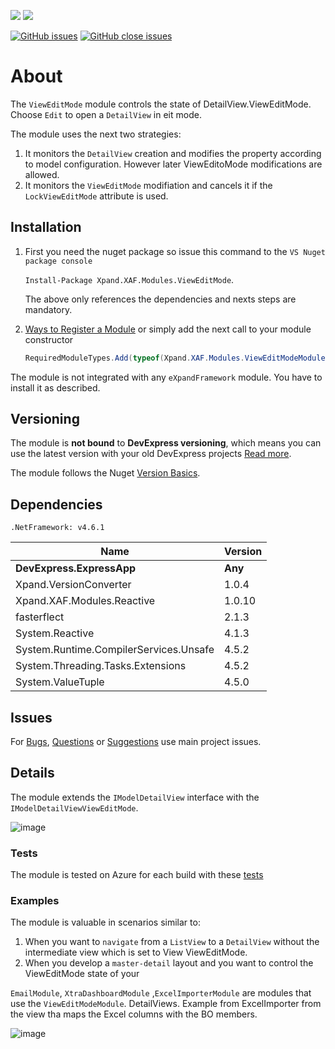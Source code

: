 ![](https://img.shields.io/nuget/v/Xpand.XAF.Modules.ViewEditMode.svg?&style=flat) ![](https://img.shields.io/nuget/dt/Xpand.XAF.Modules.ViewEditMode.svg?&style=flat)

[![GitHub issues](https://img.shields.io/github/issues/eXpandFramework/expand/ViewEditMode.svg)](https://github.com/eXpandFramework/eXpand/issues?utf8=%E2%9C%93&q=is%3Aissue+is%3Aopen+sort%3Aupdated-desc+label%3AXAF+ViewEditMode) [![GitHub close issues](https://img.shields.io/github/issues-closed/eXpandFramework/eXpand/ViewEditMode.svg)](https://github.com/eXpandFramework/eXpand/issues?utf8=%E2%9C%93&q=is%3Aissue+is%3Aclosed+sort%3Aupdated-desc+label%3AXAF+ViewEditMode)
# About 

The `ViewEditMode` module controls the state of DetailView.ViewEditMode. Choose `Edit` to open a `DetailView` in eit mode. 

The module uses the next two strategies:
1. It monitors the `DetailView` creation and modifies the property according to model configuration. However later ViewEditoMode modifications are allowed.
2. It monitors the `ViewEditMode` modifiation and cancels it if the `LockViewEditMode` attribute is used.
## Installation 
1. First you need the nuget package so issue this command to the `VS Nuget package console` 

   `Install-Package Xpand.XAF.Modules.ViewEditMode`.

    The above only references the dependencies and nexts steps are mandatory.

2. [Ways to Register a Module](https://documentation.devexpress.com/eXpressAppFramework/118047/Concepts/Application-Solution-Components/Ways-to-Register-a-Module)
or simply add the next call to your module constructor
    ```cs
    RequiredModuleTypes.Add(typeof(Xpand.XAF.Modules.ViewEditModeModule));
    ```

The module is not integrated with any `eXpandFramework` module. You have to install it as described.

## Versioning
The module is **not bound** to **DevExpress versioning**, which means you can use the latest version with your old DevExpress projects [Read more](https://github.com/eXpandFramework/XAF/tree/master/tools/Xpand.VersionConverter).

The module follows the Nuget [Version Basics](https://docs.microsoft.com/en-us/nuget/reference/package-versioning#version-basics).
## Dependencies
`.NetFramework: v4.6.1`

Name|Version
----|----
**DevExpress.ExpressApp**|**Any**
Xpand.VersionConverter|1.0.4
 Xpand.XAF.Modules.Reactive|1.0.10
 fasterflect|2.1.3
 System.Reactive|4.1.3
 System.Runtime.CompilerServices.Unsafe|4.5.2
 System.Threading.Tasks.Extensions|4.5.2
 System.ValueTuple|4.5.0

## Issues
For [Bugs](https://github.com/eXpandFramework/eXpand/issues/new?assignees=apobekiaris&labels=Bug%2C+XAF,+ViewEditMode&template=xaf--bug-report.md&title=), [Questions](https://github.com/eXpandFramework/eXpand/issues/new?assignees=apobekiaris&labels=Question%2C+XAF,+ViewEditMode&template=xaf--question.md&title=) or [Suggestions](https://github.com/eXpandFramework/eXpand/issues/new?assignees=apobekiaris&labels=Enhancement%2C+XAF,+ViewEditMode&template=xaf--feature-request.md&title=) use main project issues.
## Details
The module extends the `IModelDetailView` interface with the `IModelDetailViewViewEditMode`. 

![image](https://user-images.githubusercontent.com/159464/55380067-b7f6c880-5527-11e9-96a1-053fd44095e7.png)

### Tests
The module is tested on Azure for each build with these [tests](https://github.com/eXpandFramework/Packages/tree/master/src/Tests/Modules/ViewEditMode)

### Examples

The module is valuable in scenarios similar to:
1. When you want to `navigate` from a `ListView` to a `DetailView` without the intermediate view which is set to View ViewEditMode.
2. When you develop a `master-detail` layout and you want to control the ViewEditMode state of your

`EmailModule`, `XtraDashboardModule` ,`ExcelImporterModule` are modules that use the `ViewEditModeModule`. DetailViews. Example from ExcelImporter from the view tha maps the Excel columns with the BO members. 

![image](https://user-images.githubusercontent.com/159464/55381194-238e6500-552b-11e9-8314-f1b1132d09f3.png)

